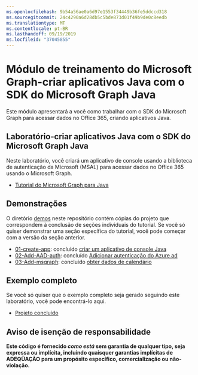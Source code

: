 ```yaml
---
ms.openlocfilehash: 9b54a56ae0a6d97e1553f34449b36fe5ddccd318
ms.sourcegitcommit: 24c4290a6d28db5c5bde873d01f49b9de0c8eedb
ms.translationtype: MT
ms.contentlocale: pt-BR
ms.lasthandoff: 09/19/2019
ms.locfileid: "37045855"
---
```

# <a name="microsoft-graph-training-module---build-java-apps-with-the-microsoft-graph-java-sdk"></a>Módulo de treinamento do Microsoft Graph-criar aplicativos Java com o SDK do Microsoft Graph Java

Este módulo apresentará a você como trabalhar com o SDK do Microsoft Graph para acessar dados no Office 365, criando aplicativos Java.

## <a name="lab---build-java-apps-with-the-microsoft-graph-java-sdk"></a>Laboratório-criar aplicativos Java com o SDK do Microsoft Graph Java

Neste laboratório, você criará um aplicativo de console usando a biblioteca de autenticação da Microsoft (MSAL) para acessar dados no Office 365 usando o Microsoft Graph.

- [Tutorial do Microsoft Graph para Java](https://docs.microsoft.com/graph/tutorials/java)

## <a name="demos"></a>Demonstrações

O diretório [demos](./demos) neste repositório contém cópias do projeto que correspondem à conclusão de seções individuais do tutorial. Se você só quiser demonstrar uma seção específica do tutorial, você pode começar com a versão da seção anterior.

- [01-create-app](demos/01-create-app): concluído [criar um aplicativo de console Java](https://docs.microsoft.com/graph/tutorials/java?tutorial-step=1)
- [02-Add-AAD-auth](demos/02-add-aad-auth): concluído [Adicionar autenticação do Azure ad](https://docs.microsoft.com/graph/tutorials/java?tutorial-step=3)
- [03-Add-msgraph](demos/03-add-msgraph): concluído [obter dados de calendário](https://docs.microsoft.com/graph/tutorials/java?tutorial-step=4)

## <a name="completed-sample"></a>Exemplo completo

Se você só quiser que o exemplo completo seja gerado seguindo este laboratório, você pode encontrá-lo aqui.

- [Projeto concluído](demos/03-add-msgraph)

## <a name="disclaimer"></a>Aviso de isenção de responsabilidade

**Este código é fornecido _como está_ sem garantia de qualquer tipo, seja expressa ou implícita, incluindo quaisquer garantias implícitas de ADEQÜAÇÃO para um propósito específico, comercialização ou não-violação.**
